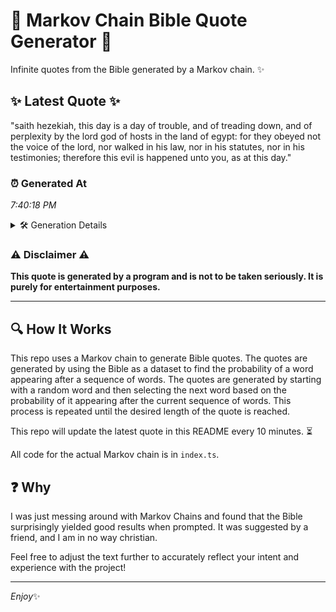 # 📖 Markov Chain Bible Quote Generator 📖

Infinite quotes from the Bible generated by a Markov chain. ✨

## ✨ Latest Quote ✨
"saith hezekiah, this day is a day of trouble, and of treading down, and of perplexity by the lord god of hosts in the land of egypt: for they obeyed not the voice of the lord, nor walked in his law, nor in his statutes, nor in his testimonies; therefore this evil is happened unto you, as at this day."

### ⏰ Generated At
*7:40:18 PM*

<details>
    <summary>🛠️ Generation Details</summary>
    <p>
        <strong>🌱 Seed:</strong> saith<br>
        <strong>🔄 Iterations:</strong> 59<br>
        <strong>📜 Context History:</strong><br>[ saith ]: hezekiah,<br>[ saith, hezekiah, ]: this<br>[ saith, hezekiah,, this ]: day<br>[ saith, hezekiah,, this, day ]: is<br>[ saith, hezekiah,, this, day, is ]: a<br>[ saith, hezekiah,, this, day, is, a ]: day<br>[ hezekiah,, this, day, is, a, day ]: of<br>[ this, day, is, a, day, of ]: trouble,<br>[ day, is, a, day, of, trouble, ]: and<br>[ is, a, day, of, trouble,, and ]: of<br>[ a, day, of, trouble,, and, of ]: treading<br>[ day, of, trouble,, and, of, treading ]: down,<br>[ of, trouble,, and, of, treading, down, ]: and<br>[ trouble,, and, of, treading, down,, and ]: of<br>[ and, of, treading, down,, and, of ]: perplexity<br>[ of, treading, down,, and, of, perplexity ]: by<br>[ treading, down,, and, of, perplexity, by ]: the<br>[ down,, and, of, perplexity, by, the ]: lord<br>[ and, of, perplexity, by, the, lord ]: god<br>[ of, perplexity, by, the, lord, god ]: of<br>[ perplexity, by, the, lord, god, of ]: hosts<br>[ by, the, lord, god, of, hosts ]: in<br>[ the, lord, god, of, hosts, in ]: the<br>[ lord, god, of, hosts, in, the ]: land<br>[ god, of, hosts, in, the, land ]: of<br>[ of, hosts, in, the, land, of ]: egypt:<br>[ hosts, in, the, land, of, egypt: ]: for<br>[ in, the, land, of, egypt:, for ]: they<br>[ the, land, of, egypt:, for, they ]: obeyed<br>[ land, of, egypt:, for, they, obeyed ]: not<br>[ of, egypt:, for, they, obeyed, not ]: the<br>[ egypt:, for, they, obeyed, not, the ]: voice<br>[ for, they, obeyed, not, the, voice ]: of<br>[ they, obeyed, not, the, voice, of ]: the<br>[ obeyed, not, the, voice, of, the ]: lord,<br>[ not, the, voice, of, the, lord, ]: nor<br>[ the, voice, of, the, lord,, nor ]: walked<br>[ voice, of, the, lord,, nor, walked ]: in<br>[ of, the, lord,, nor, walked, in ]: his<br>[ the, lord,, nor, walked, in, his ]: law,<br>[ lord,, nor, walked, in, his, law, ]: nor<br>[ nor, walked, in, his, law,, nor ]: in<br>[ walked, in, his, law,, nor, in ]: his<br>[ in, his, law,, nor, in, his ]: statutes,<br>[ his, law,, nor, in, his, statutes, ]: nor<br>[ law,, nor, in, his, statutes,, nor ]: in<br>[ nor, in, his, statutes,, nor, in ]: his<br>[ in, his, statutes,, nor, in, his ]: testimonies;<br>[ his, statutes,, nor, in, his, testimonies; ]: therefore<br>[ statutes,, nor, in, his, testimonies;, therefore ]: this<br>[ nor, in, his, testimonies;, therefore, this ]: evil<br>[ in, his, testimonies;, therefore, this, evil ]: is<br>[ his, testimonies;, therefore, this, evil, is ]: happened<br>[ testimonies;, therefore, this, evil, is, happened ]: unto<br>[ therefore, this, evil, is, happened, unto ]: you,<br>[ this, evil, is, happened, unto, you, ]: as<br>[ evil, is, happened, unto, you,, as ]: at<br>[ is, happened, unto, you,, as, at ]: this<br>[ happened, unto, you,, as, at, this ]: day.<br>
    </p>
</details>

### ⚠️ Disclaimer ⚠️
**This quote is generated by a program and is not to be taken seriously. It is purely for entertainment purposes.**

---

## 🔍 How It Works

This repo uses a Markov chain to generate Bible quotes. The quotes are generated by using the Bible as a dataset to find the probability of a word appearing after a sequence of words. The quotes are generated by starting with a random word and then selecting the next word based on the probability of it appearing after the current sequence of words. This process is repeated until the desired length of the quote is reached.

This repo will update the latest quote in this README every 10 minutes. ⏳

All code for the actual Markov chain is in `index.ts`.

## ❓ Why

I was just messing around with Markov Chains and found that the Bible surprisingly yielded good results when prompted. 
It was suggested by a friend, and I am in no way christian.

Feel free to adjust the text further to accurately reflect your intent and experience with the project!

---

*Enjoy*✨
